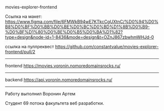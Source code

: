 movies-explorer-frontend

Ссылка на макет: https://www.figma.com/file/6FMWkB94wE7KTkcCgUXtnC/%D0%94%D0%B8%D0%BF%D0%BB%D0%BE%D0%BC%D0%BD%D1%8B%D0%B9-%D0%BF%D1%80%D0%BE%D0%B5%D0%BA%D1%82?type=design&node-id=1-8436&mode=design&t=OZnJ867zbwhmWHJd-0


ссылка на пуллреквест https://github.com/constantvalue/movies-explorer-frontend/pull/2

---

frontend https://movies.voronin.nomoredomainsrocks.ru/

---

backend  https://api.voronin.nomoredomainsrocks.ru/

---

Работу выполнил Воронин Артем

Студент 69 потока факультета веб разработки.

